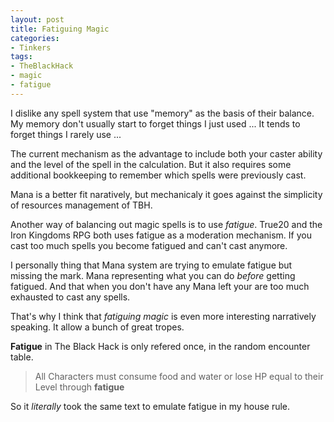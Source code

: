 ```yaml
---
layout: post
title: Fatiguing Magic
categories: 
- Tinkers
tags: 
- TheBlackHack
- magic
- fatigue
---
```

 I dislike any spell system that use "memory" as the basis of their balance. My memory don't usually start to forget things I just used ... It tends to forget things I rarely use ...
 
The current mechanism as the advantage to include both your caster ability and the level of the spell in the calculation. But it also requires some additional bookkeeping to remember which spells were previously cast.
 
Mana is a better fit naratively, but mechanicaly it goes against the simplicity of resources management of TBH.

Another way of balancing out magic spells is to use  _fatigue_. True20 and the Iron Kingdoms RPG both uses fatigue as a moderation mechanism. If you cast too much spells you become fatigued and can't cast anymore.
 
I personally thing that Mana system are trying to emulate fatigue but missing the mark. Mana representing what you can do  _before_  getting fatigued. And that when you don't have any Mana left your are too much exhausted to cast any spells.
 
That's why I think that  _fatiguing magic_  is even more interesting narratively speaking. It allow a bunch of great tropes.
 
**Fatigue** in The Black Hack is only refered once, in the random encounter table.
 
> All Characters must consume food and water or lose HP equal to their Level through **fatigue**

So it _literally_ took the same text to emulate fatigue in my house rule.


<!--stackedit_data:
eyJoaXN0b3J5IjpbNDYwMTA5MTczLDEzMDUwOTYwNzVdfQ==
-->